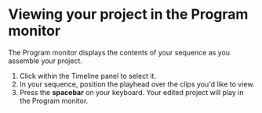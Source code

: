 # Viewing your project in the Program monitor

The Program monitor displays the contents of your sequence as you assemble your project.

1. Click within the Timeline panel to select it. 
2. In your sequence, position the playhead over the clips you'd like to view. 
3. Press the **spacebar** on your keyboard. Your edited project will play in the Program monitor. 



